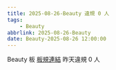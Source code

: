 ```yaml
---
title: 2025-08-26-Beauty 違規 0 人
tags:
    - Beauty
abbrlink: 2025-08-26-Beauty
date: Beauty-2025-08-26 12:00:00
---
```

Beauty 板 [板規連結](https://www.ptt.cc/bbs/Beauty/M.1630069980.A.84B.html)
昨天違規 0 人
